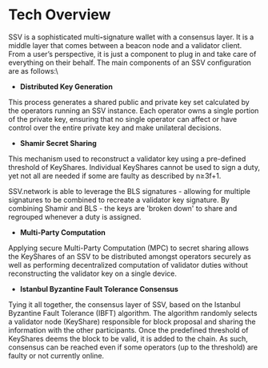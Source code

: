 # Tech Overview

SSV is a sophisticated mult&#x69;**-**&#x73;ignature wallet with a consensus layer. It is a middle layer that comes between a beacon node and a validator client. From a user’s perspective, it is just a component to plug in and take care of everything on their behalf. The main components of an SSV configuration are as follows:\


* **Distributed Key Generation**

This process generates a shared public and private key set calculated by the operators running an SSV instance. Each operator owns a single portion of the private key, ensuring that no single operator can affect or have control over the entire private key and make unilateral decisions.&#x20;

* **Shamir Secret Sharing**

This mechanism used to reconstruct a validator key using a pre-defined threshold of KeyShares. Individual KeyShares cannot be used to sign a duty, yet not all are needed if some are faulty as described by n≥3f+1.

SSV.network is able to leverage the BLS signatures - allowing for multiple signatures to be combined to recreate a validator key signature. By combining Shamir and BLS - the keys are 'broken down' to share and regrouped whenever a duty is assigned.&#x20;

* **Multi-Party Computation**

Applying secure Multi-Party Computation (MPC) to secret sharing allows the KeyShares of an SSV to be distributed amongst operators securely as well as performing decentralized computation of validator duties without reconstructing the validator key on a single device.

* **Istanbul Byzantine Fault Tolerance Consensus**

Tying it all together, the consensus layer of SSV, based on the Istanbul Byzantine Fault Tolerance (IBFT) algorithm. The algorithm randomly selects a validator node (KeyShare) responsible for block proposal and sharing the information with the other participants. Once the predefined threshold of KeyShares deems the block to be valid, it is added to the chain. As such, consensus can be reached even if some operators (up to the threshold) are faulty or not currently online.&#x20;
